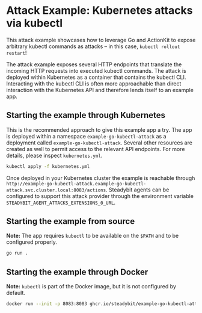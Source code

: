 # Attack Example: Kubernetes attacks via kubectl

This attack example showcases how to leverage Go and ActionKit to expose arbitrary kubectl commands as attacks – in this case, `kubectl rollout restart`!

The attack example exposes several HTTP endpoints that translate the incoming HTTP requests into executed kubectl commands. The attack is deployed within
Kubernetes as a container that contains the kubectl CLI. Interacting with the kubectl CLI is often more approachable than direct interaction with the Kubernetes
API and therefore lends itself to an example app.

## Starting the example through Kubernetes

This is the recommended approach to give this example app a try. The app is deployed within a namespace `example-go-kubectl-attack` as a deployment
called `example-go-kubectl-attack`. Several other resources are created as well to permit access to the relevant API endpoints. For more details, please
inspect `kubernetes.yml`.

```sh
kubectl apply -f kubernetes.yml
```

Once deployed in your Kubernetes cluster the example is reachable
through `http://example-go-kubectl-attack.example-go-kubectl-attack.svc.cluster.local:8083/actions`. Steadybit agents can be configured to support this attack
provider through the environment variable `STEADYBIT_AGENT_ATTACKS_EXTENSIONS_0_URL`.

## Starting the example from source

**Note:** The app requires `kubectl` to be available on the `$PATH` and to be configured properly.

```sh
go run .
```

## Starting the example through Docker

**Note:** `kubectl` is part of the Docker image, but it is not configured by default.

```sh
docker run --init -p 8083:8083 ghcr.io/steadybit/example-go-kubectl-attack:main
```


